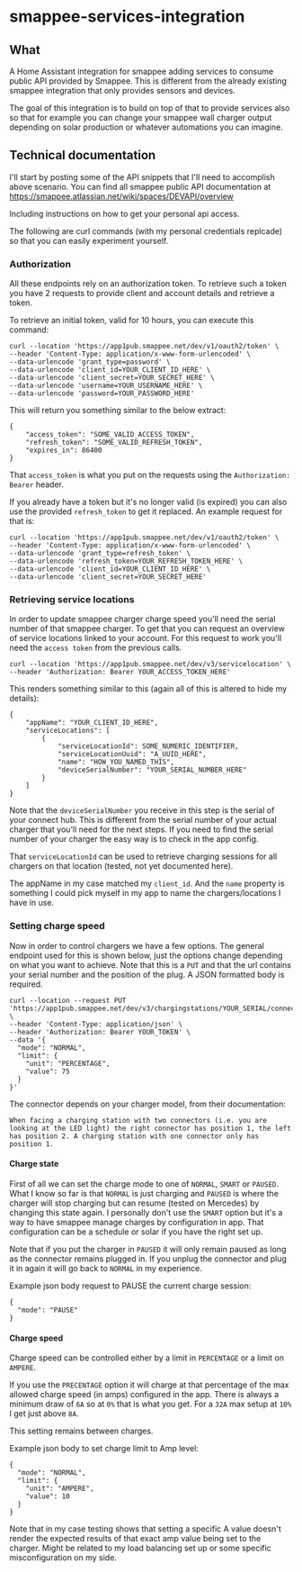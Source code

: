 # smappee-services-integration

## What

A Home Assistant integration for smappee adding services to consume public API provided by Smappee. This is different from the already existing smappee integration that only provides sensors and devices. 

The goal of this integration is to build on top of that to provide services also so that for example you can change your smappee wall charger output depending on solar production or whatever automations you can imagine. 

## Technical documentation

I'll start by posting some of the API snippets that I'll need to accomplish above scenario. You can find all smappee public API documentation at https://smappee.atlassian.net/wiki/spaces/DEVAPI/overview

Including instructions on how to get your personal api access. 

The following are curl commands (with my personal credentials replcade) so that you can easily experiment yourself. 

### Authorization

All these endpoints rely on an authorization token. To retrieve such a token you have 2 requests to provide client and account details and retrieve a token.

To retrieve an initial token, valid for 10 hours, you can execute this command:

```
curl --location 'https://app1pub.smappee.net/dev/v1/oauth2/token' \
--header 'Content-Type: application/x-www-form-urlencoded' \
--data-urlencode 'grant_type=password' \
--data-urlencode 'client_id=YOUR_CLIENT_ID_HERE' \
--data-urlencode 'client_secret=YOUR_SECRET_HERE' \
--data-urlencode 'username=YOUR_USERNAME_HERE' \
--data-urlencode 'password=YOUR_PASSWORD_HERE'
```

This will return you something similar to the below extract:

```
{
    "access_token": "SOME_VALID_ACCESS_TOKEN",
    "refresh_token": "SOME_VALID_REFRESH_TOKEN",
    "expires_in": 86400
}
```

That `access_token` is what you put on the requests using the `Authorization: Bearer` header. 

If you already have a token but it's no longer valid (is expired) you can also use the provided `refresh_token` to get it replaced. An example request for that is:

```
curl --location 'https://app1pub.smappee.net/dev/v1/oauth2/token' \
--header 'Content-Type: application/x-www-form-urlencoded' \
--data-urlencode 'grant_type=refresh_token' \
--data-urlencode 'refresh_token=YOUR_REFRESH_TOKEN_HERE' \
--data-urlencode 'client_id=YOUR_CLIENT_ID_HERE' \
--data-urlencode 'client_secret=YOUR_SECRET_HERE'
```

### Retrieving service locations

In order to update smappee charger charge speed you'll need the serial number of that smappee charger. To get that you can request an overview of service locations linked to your account. For this request to work you'll need the `access token` from the previous calls. 

```
curl --location 'https://app1pub.smappee.net/dev/v3/servicelocation' \
--header 'Authorization: Bearer YOUR_ACCESS_TOKEN_HERE'
```

This renders something similar to this (again all of this is altered to hide my details):

```
{
    "appName": "YOUR_CLIENT_ID_HERE",
    "serviceLocations": [
        {
            "serviceLocationId": SOME_NUMERIC_IDENTIFIER,
            "serviceLocationUuid": "A_UUID_HERE",
            "name": "HOW_YOU_NAMED_THIS",
            "deviceSerialNumber": "YOUR_SERIAL_NUMBER_HERE"
        }
    ]
}
```

Note that the `deviceSerialNumber` you receive in this step is the serial of your connect hub. This is different from the serial number of your actual charger that you'll need for the next steps. If you need to find the serial number of your charger the easy way is to check in the app config. 

That `serviceLocationId` can be used to retrieve charging sessions for all chargers on that location (tested, not yet documented here).  

The appName in my case matched my `client_id`. And the `name` property is something I could pick myself in my app to name the chargers/locations I have in use.

### Setting charge speed

Now in order to control chargers we have a few options. The general endpoint used for this is shown below, just the options change depending on what you want to achieve. Note that this is a `PUT` and that the url contains your serial number and the position of the plug. A JSON formatted body is required. 

```
curl --location --request PUT 'https://app1pub.smappee.net/dev/v3/chargingstations/YOUR_SERIAL/connectors/CONNECTOR/mode' \
--header 'Content-Type: application/json' \
--header 'Authorization: Bearer YOUR_TOKEN' \
--data '{
  "mode": "NORMAL",
  "limit": {
    "unit": "PERCENTAGE",
    "value": 75
  }
}'
```

The connector depends on your charger model, from their documentation:

```
When facing a charging station with two connectors (i.e. you are looking at the LED light) the right connector has position 1, the left has position 2. A charging station with one connector only has position 1.
```

#### Charge state

First of all we can set the charge mode to one of `NORMAL`, `SMART` or `PAUSED`. What I know so far is that `NORMAL` is just charging and `PAUSED` is where the charger will stop charging but can resume (tested on Mercedes) by changing this state again. I personally don't use the `SMART` option but it's a way to have smappee manage charges by configuration in app. That configuration can be a schedule or solar if you have the right set up. 

Note that if you put the charger in `PAUSED` it will only remain paused as long as the connector remains plugged in. If you unplug the connector and plug it in again it will go back to `NORMAL` in my experience. 

Example json body request to PAUSE the current charge session:

```
{
  "mode": "PAUSE"
}
```

#### Charge speed

Charge speed can be controlled either by a limit in `PERCENTAGE` or a limit on `AMPERE`. 

If you use the `PRECENTAGE` option it will charge at that percentage of the max allowed charge speed (in amps) configured in the app. There is always a minimum draw of `6A` so at `0%` that is what you get. For a `32A` max setup at `10%` I get just above `8A`.

This setting remains between charges. 

Example json body to set charge limit to Amp level:

```
{
  "mode": "NORMAL",
  "limit": {
    "unit": "AMPERE",
    "value": 10
  }
}
```

Note that in my case testing shows that setting a specific A value doesn't render the expected results of that exact amp value being set to the charger. Might be related to my load balancing set up or some specific misconfiguration on my side. 

